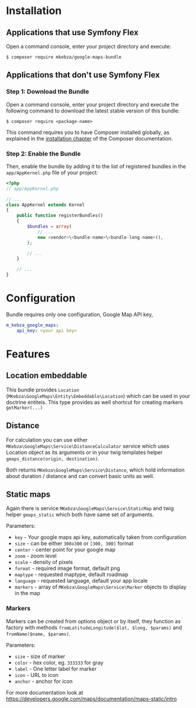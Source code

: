 Installation
============

Applications that use Symfony Flex
----------------------------------

Open a command console, enter your project directory and execute:

```console
$ composer require mkebza/google-maps-bundle
```

Applications that don't use Symfony Flex
----------------------------------------

### Step 1: Download the Bundle

Open a command console, enter your project directory and execute the
following command to download the latest stable version of this bundle:

```console
$ composer require <package-name>
```

This command requires you to have Composer installed globally, as explained
in the [installation chapter](https://getcomposer.org/doc/00-intro.md)
of the Composer documentation.

### Step 2: Enable the Bundle

Then, enable the bundle by adding it to the list of registered bundles
in the `app/AppKernel.php` file of your project:

```php
<?php
// app/AppKernel.php

// ...
class AppKernel extends Kernel
{
    public function registerBundles()
    {
        $bundles = array(
            // ...
            new <vendor>\<bundle-name>\<bundle-long-name>(),
        );

        // ...
    }

    // ...
}
```

# Configuration

Bundle requires only one configuration, Google Map API key,

```yaml
m_kebza_google_maps:
    api_key: <your api key>
```

# Features

## Location embeddable

This bundle provides `Location` (`MKebza\GoogleMaps\Entity\Embeddable\Location`) 
which can be used in your doctrine entiteis. This type provides as well shortcut
for creating markers `getMarker(...)`

## Distance
For calculation you can use either `MKebza\GoogleMaps\Service\DistanceCalculator` service 
which uses Location object as its arguments or in your twig templates helper `gmaps_distance(origin, destination)`.

Both returns `MKebza\GoogleMaps\Service\Distance`, which hold information about duration / distance 
and can convert basic units as well.

## Static maps

Again there is service `MKebza\GoogleMaps\Service\StaticMap` and twig helper `gmaps_static` which
both have same set of arguments.

Parameters:

- `key` - Your google maps api key, automatically taken from configuration
- `size` - can be either `300x300` or `[300, 300]` format
- `center` - center point for your google map
- `zoom` - zoom level
- `scale` - density of pixels
- `format` - required image format, default png
- `maptype` - requested maptype, default roadmap
- `language` - requested language, default your app locale
- `markers` - array of `MKebza\GoogleMaps\Service\Marker` objects to display in the map


### Markers

Markers can be created from options object or by itself, they function as factory with 
methods `fromLatitudeLongitude($lat, $long, $params)` and 
`fromName($name, $params)`.

Parameters:

- `size` - size of marker
- `color` - hex color, eg. `333333` for gray
- `label` - One letter label for marker
- `icon` - URL to icon
- `anchor` - anchor for icon 


For more documentation look at https://developers.google.com/maps/documentation/maps-static/intro 
  
